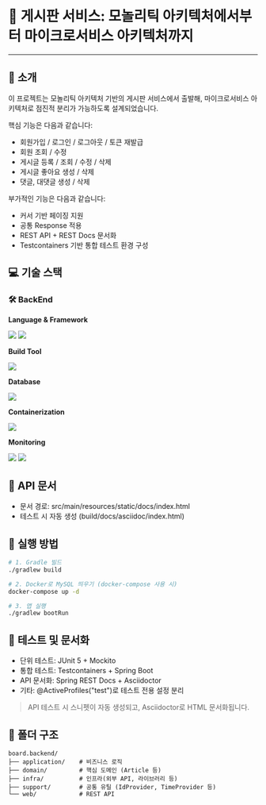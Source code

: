 # 📘 게시판 서비스: 모놀리틱 아키텍처에서부터 마이크로서비스 아키텍처까지
---

## 📖 소개

이 프로젝트는 모놀리틱 아키텍처 기반의 게시판 서비스에서 출발해, 마이크로서비스 아키텍처로 점진적 분리가 가능하도록 설계되었습니다.

핵심 기능은 다음과 같습니다:

- 회원가입 / 로그인 / 로그아웃 / 토큰 재발급
- 회원 조회 / 수정
- 게시글 등록 / 조회 / 수정 / 삭제
- 게시글 좋아요 생성 / 삭제
- 댓글, 대댓글 생성 / 삭제

부가적인 기능은 다음과 같습니다:

- 커서 기반 페이징 지원
- 공통 Response 적용
- REST API + REST Docs 문서화
- Testcontainers 기반 통합 테스트 환경 구성

## 💻 기술 스택

### 🛠️ BackEnd

**Language & Framework**

<img src="https://img.shields.io/badge/Java 21-007396" />
<img src="https://img.shields.io/badge/Spring-6DB33F?logo=Spring&logoColor=white" />

**Build Tool**

<img src="https://img.shields.io/badge/Gradle-02303A?logo=Gradle&logoColor=white" />

**Database**

<img src="https://img.shields.io/badge/MySQL-4479A1?logo=MySQL&logoColor=white" />

**Containerization**

<img src="https://img.shields.io/badge/Docker-2496ED?logo=Docker&logoColor=white" />

**Monitoring**

<img src="https://img.shields.io/badge/Grafana-F46800?logo=Grafana&logoColor=white" />
<img src="https://img.shields.io/badge/Prometheus-E6522C?logo=Prometheus&logoColor=white" />

## 📎 API 문서

- 문서 경로: src/main/resources/static/docs/index.html
- 테스트 시 자동 생성 (build/docs/asciidoc/index.html)

## 🚀 실행 방법

```bash
# 1. Gradle 빌드
./gradlew build

# 2. Docker로 MySQL 띄우기 (docker-compose 사용 시)
docker-compose up -d

# 3. 앱 실행
./gradlew bootRun
```

## 🧪 테스트 및 문서화

- 단위 테스트: JUnit 5 + Mockito
- 통합 테스트: Testcontainers + Spring Boot
- API 문서화: Spring REST Docs + Asciidoctor
- 기타: @ActiveProfiles("test")로 테스트 전용 설정 분리

> API 테스트 시 스니펫이 자동 생성되고, Asciidoctor로 HTML 문서화됩니다.

## 📂 폴더 구조

```text
board.backend/
├── application/    # 비즈니스 로직
├── domain/         # 핵심 도메인 (Article 등)
├── infra/          # 인프라(외부 API, 라이브러리 등)
├── support/        # 공통 유틸 (IdProvider, TimeProvider 등)
└── web/            # REST API
```